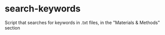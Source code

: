 # search-keywords
Script that searches for keywords in .txt files, in the "Materials &amp; Methods" section
